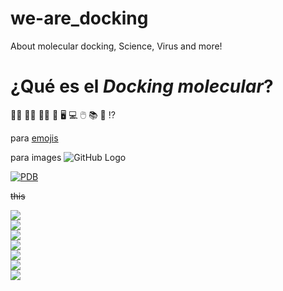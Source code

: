 # we-are_docking
About molecular docking, Science, Virus and more!

# ¿Qué es el _Docking molecular_?
:scientist:	:woman_scientist:	:man_scientist: :lab_coat:
:desktop_computer:	:computer:	:computer_mouse:	:books:	:pill:	:interrobang:	

para [emojis](https://github.com/ikatyang/emoji-cheat-sheet/blob/master/README.md)

para images ![GitHub Logo](/images/logo.png)

[![PDB](https://cdn.rcsb.org/rcsb-pdb/v2/common/images/rcsb_logo.png "Protein Data Bank")](https://www.rcsb.org/)

~~this~~

<!-- Scrolling 1 -->
<div id="fixedContent1" class="contentFixedElement w980 block width_full breakout">
    <div class="block-fixed">
        <div class="container-imgs">
            <div class="content-img-fixed" id="foto1">
                <picture class="img-block-fixed">
                    <source media="(min-width: 768px)"
                        srcset="https://elpais.com/infografias/2020/02/coronavirus-crisis/espicula/img/espicula01-desktop.jpg?value=61" />
                    <img
                        src="https://elpais.com/infografias/2020/02/coronavirus-crisis/espicula/img/espicula01-movil.jpg?value=61" />
                </picture>
            </div>
            <div class="content-img-fixed" id="foto2">
                <picture class="img-block-fixed">
                    <source media="(min-width: 768px)"
                        srcset="https://elpais.com/infografias/2020/02/coronavirus-crisis/espicula/img/espicula02-desktop.jpg?value=61" />
                    <img
                        src="https://elpais.com/infografias/2020/02/coronavirus-crisis/espicula/img/espicula02-movil.jpg?value=61" />
                </picture>
            </div>
            <div class="content-img-fixed" id="foto3">
                <picture class="img-block-fixed">
                    <source media="(min-width: 768px)"
                        srcset="https://elpais.com/infografias/2020/02/coronavirus-crisis/espicula/img/espicula03-desktop.jpg?value=61" />
                    <img
                        src="https://elpais.com/infografias/2020/02/coronavirus-crisis/espicula/img/espicula03-movil.jpg?value=61" />
                </picture>
            </div>
            <div class="content-img-fixed" id="foto4">
                <picture class="img-block-fixed">
                    <source media="(min-width: 768px)"
                        srcset="https://elpais.com/infografias/2020/02/coronavirus-crisis/espicula/img/espicula04-desktop.jpg?value=61" />
                    <img
                        src="https://elpais.com/infografias/2020/02/coronavirus-crisis/espicula/img/espicula04-movil.jpg?value=61" />
                </picture>
            </div>
            <div class="content-img-fixed" id="foto5">
                <picture class="img-block-fixed">
                    <source media="(min-width: 768px)"
                        srcset="https://elpais.com/infografias/2020/02/coronavirus-crisis/espicula/img/espicula05-desktop.jpg?value=61" />
                    <img
                        src="https://elpais.com/infografias/2020/02/coronavirus-crisis/espicula/img/espicula05-movil.jpg?value=61" />
                </picture>
            </div>
            <div class="content-img-fixed" id="foto6">
                <picture class="img-block-fixed">
                    <source media="(min-width: 768px)"
                        srcset="https://elpais.com/infografias/2020/02/coronavirus-crisis/espicula/img/espicula06-desktop.jpg?value=61" />
                    <img
                        src="https://elpais.com/infografias/2020/02/coronavirus-crisis/espicula/img/espicula06-movil.jpg?value=61" />
                </picture>
            </div>
            <div class="content-img-fixed" id="foto7">
                <picture class="img-block-fixed">
                    <source media="(min-width: 768px)"
                        srcset="https://elpais.com/infografias/2020/02/coronavirus-crisis/espicula/img/espicula07-desktop.jpg?value=61" />
                    <img
                        src="https://elpais.com/infografias/2020/02/coronavirus-crisis/espicula/img/espicula07-movil.jpg?value=61" />
                </picture>
            </div>
        </div>
    </div>
